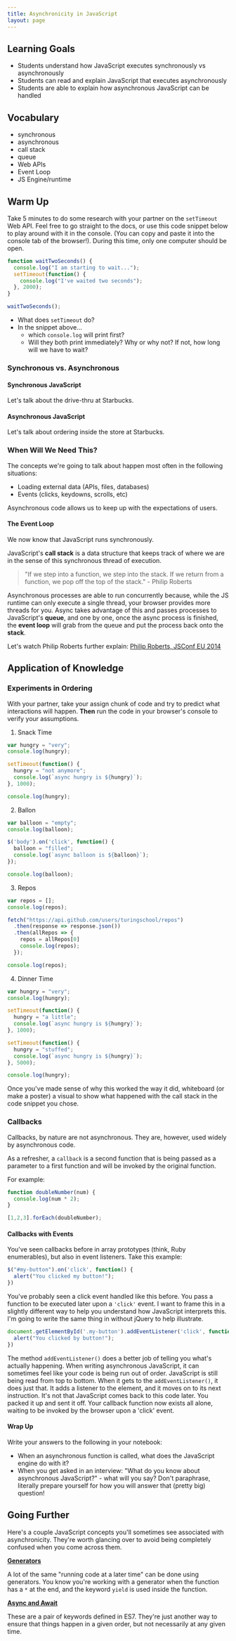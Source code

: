 ```yaml
---
title: Asynchronicity in JavaScript
layout: page
---
```


## Learning Goals

- Students understand how JavaScript executes synchronously vs asynchronously
- Students can read and explain JavaScript that executes asynchronously
- Students are able to explain how asynchronous JavaScript can be handled

## Vocabulary

- synchronous
- asynchronous
- call stack
- queue
- Web APIs
- Event Loop
- JS Engine/runtime

## Warm Up

Take 5 minutes to do some research with your partner on the `setTimeout` Web API. Feel free to go straight to the docs, or use this code snippet below to play around with it in the console. (You can copy and paste it into the console tab of the browser!). During this time, only one computer should be open.

```js
function waitTwoSeconds() {
  console.log("I am starting to wait...");
  setTimeout(function() {
    console.log("I've waited two seconds");  
  }, 2000);
}

waitTwoSeconds();
```

- What does `setTimeout` do?
- In the snippet above...
    * which `console.log` will print first?
    * Will they both print immediately? Why or why not? If not, how long will we have to wait?


### Synchronous vs. Asynchronous

#### Synchronous JavaScript

Let's talk about the drive-thru at Starbucks.

#### Asynchronous JavaScript

Let's talk about ordering inside the store at Starbucks.


### When Will We Need This?

The concepts we're going to talk about happen most often in the following situations:

- Loading external data (APIs, files, databases)
- Events (clicks, keydowns, scrolls, etc)

Asynchronous code allows us to keep up with the expectations of users.

#### The Event Loop

We now know that JavaScript runs synchronously.

JavaScript's **call stack** is a data structure that keeps track of where we are in the sense of this synchronous thread of execution.

> "If we step into a function, we step into the stack. If we return from a function, we pop off the top of the stack." - Philip Roberts

Asynchronous processes are able to run concurrently because, while the JS runtime can only execute a single thread, your browser provides more threads for you. Async takes advantage of this and passes processes to JavaScript's **queue**, and one by one, once the async process is finished, the **event loop** will grab from the queue and put the process back onto the **stack**.

Let's watch Philip Roberts further explain: [Philip Roberts, JSConf EU 2014](https://www.youtube.com/watch?v=8aGhZQkoFbQ)

## Application of Knowledge

### Experiments in Ordering

With your partner, take your assign chunk of code and try to predict what interactions will happen. **Then** run the code in your browser's console to verify your assumptions.

1. Snack Time

```js
var hungry = "very";
console.log(hungry);

setTimeout(function() {
  hungry = "not anymore";
  console.log(`async hungry is ${hungry}`);
}, 1000);

console.log(hungry);
```

2. Ballon

```js
var balloon = "empty";
console.log(balloon);

$('body').on('click', function() {
  balloon = "filled";
  console.log(`async balloon is ${balloon}`);
});

console.log(balloon);
```

3. Repos

```js
var repos = [];
console.log(repos);

fetch("https://api.github.com/users/turingschool/repos")
  .then(response => response.json())
  .then(allRepos => {
    repos = allRepos[0]
    console.log(repos);
  });

console.log(repos);
```

4. Dinner Time

```js
var hungry = "very";
console.log(hungry);

setTimeout(function() {
  hungry = "a little";
  console.log(`async hungry is ${hungry}`);
}, 1000);

setTimeout(function() {
  hungry = "stuffed";
  console.log(`async hungry is ${hungry}`);
}, 5000);

console.log(hungry);
```

Once you've made sense of why this worked the way it did, whiteboard (or make a poster) a visual to show what happened with the call stack in the code snippet you chose.

### Callbacks

Callbacks, by nature are not asynchronous. They are, however, used widely by asynchronous code.

As a refresher, a `callback` is a second function that is being passed as a parameter to a first function and will be invoked by the original function.

For example:

```js
function doubleNumber(num) {
  console.log(num * 2);
}

[1,2,3].forEach(doubleNumber);
```

#### Callbacks with Events

You've seen callbacks before in array prototypes (think, Ruby enumerables), but also in event listeners. Take this example:

```js
$("#my-button").on('click', function() {
  alert("You clicked my button!");
})
```

You've probably seen a click event handled like this before. You pass a function to be executed later upon a `'click'` event. I want to frame this in a slightly different way to help you understand how JavaScript interprets this. I'm going to write the same thing in without jQuery to help illustrate.

```js
document.getElementById('.my-button').addEventListener('click', function() {
  alert("You clicked by button!");
})
```

The method `addEventListener()` does a better job of telling you what's actually happening. When writing asynchronous JavaScript, it can sometimes feel like your code is being run out of order. JavaScript is still being read from top to bottom. When it gets to the `addEventListener()`, it does just that. It adds a listener to the element, and it moves on to its next instruction. It's not that JavaScript comes back to this code later. You packed it up and sent it off. Your callback function now exists all alone, waiting to be invoked by the browser upon a 'click' event.

#### Wrap Up

Write your answers to the following in your notebook:

- When an asynchronous function is called, what does the JavaScript engine do with it?
- When you get asked in an interview: "What do you know about asynchronous JavaScript?" - what will you say? Don't paraphrase, literally prepare yourself for how you will answer that (pretty big) question!

## Going Further

Here's a couple JavaScript concepts you'll sometimes see associated with asynchronicity. They're worth glancing over to avoid being completely confused when you come across them.

**[Generators](https://developer.mozilla.org/en-US/docs/Web/JavaScript/Reference/Statements/function*)**

A lot of the same "running code at a later time" can be done using generators. You know you're working with a generator when the function has a `*` at the end, and the keyword `yield` is used inside the function.

**[Async and Await](https://developer.mozilla.org/en-US/docs/Web/JavaScript/Reference/Statements/async_function)**

These are a pair of keywords defined in ES7. They're just another way to ensure that things happen in a given order, but not necessarily at any given time.
